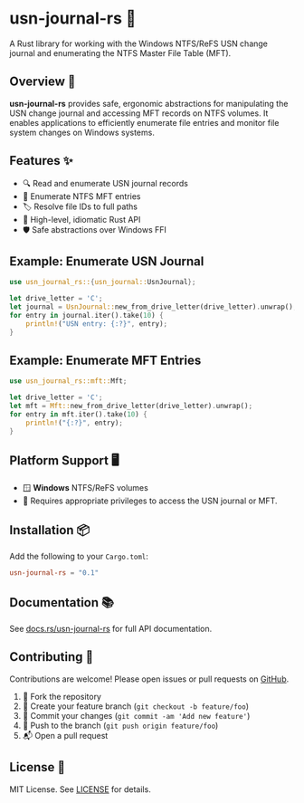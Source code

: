 # usn-journal-rs 🚀

A Rust library for working with the Windows NTFS/ReFS USN change journal and enumerating the NTFS Master File Table (MFT).

## Overview 📝

**usn-journal-rs** provides safe, ergonomic abstractions for manipulating the USN change journal and accessing MFT records on NTFS volumes. It enables applications to efficiently enumerate file entries and monitor file system changes on Windows systems.

## Features ✨

- 🔍 Read and enumerate USN journal records
- 📂 Enumerate NTFS MFT entries
- 🏷️ Resolve file IDs to full paths
- 🦀 High-level, idiomatic Rust API
- 🛡️ Safe abstractions over Windows FFI

## Example: Enumerate USN Journal

```rust
use usn_journal_rs::{usn_journal::UsnJournal};

let drive_letter = 'C';
let journal = UsnJournal::new_from_drive_letter(drive_letter).unwrap();
for entry in journal.iter().take(10) {
    println!("USN entry: {:?}", entry);
}
```

## Example: Enumerate MFT Entries

```rust
use usn_journal_rs::mft::Mft;

let drive_letter = 'C';
let mft = Mft::new_from_drive_letter(drive_letter).unwrap();
for entry in mft.iter().take(10) {
    println!("{:?}", entry);
}
```

## Platform Support 🖥️

- 🪟 **Windows** NTFS/ReFS volumes
- 🔑 Requires appropriate privileges to access the USN journal or MFT.

## Installation 📦

Add the following to your `Cargo.toml`:

```toml
usn-journal-rs = "0.1"
```

## Documentation 📚

See [docs.rs/usn-journal-rs](https://docs.rs/usn-journal-rs) for full API documentation.

## Contributing 🤝

Contributions are welcome! Please open issues or pull requests on [GitHub](https://github.com/wangfu91/usn-journal-rs).

1. 🍴 Fork the repository
2. 🌱 Create your feature branch (`git checkout -b feature/foo`)
3. 💾 Commit your changes (`git commit -am 'Add new feature'`)
4. 🚀 Push to the branch (`git push origin feature/foo`)
5. 📬 Open a pull request

## License 📝

MIT License. See [LICENSE](LICENSE) for details.
